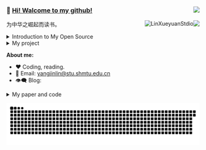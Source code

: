 ### 👋  [Hi! Walcome to my github!](https://github.com/Jin-linYang) <img align="right" src="https://profile-counter.glitch.me/Jin-linYang/count.svg" />
<img align="right" src="https://github-readme-stats.vercel.app/api?username=Jin-linYang&show_icons=true&icon_color=805AD5&text_color=718096&bg_color=ffffff&hide_title=true&count_private=true" />

<p><img align="right" src="https://github-readme-streak-stats.herokuapp.com/?user=Jin-linYang" alt="LinXueyuanStdio" /></p>


为中华之崛起而读书。

<details>
<summary>Introduction to My Open Source</summary>

1. AI Series
  - pass



</details>


<details>
<summary>My project</summary>
  
  | 人工智能系列                                                                                |                |
  | :------------------------------------------------------------------------------------------| :------------- |
  | pass                                                                                       | pass           |


  | 个人项目：pass                                                                                                | 持续维护 N 年 +                        |                                                                                         |                                   |
  | :-------------------------------------------------------------------------------------------------------------- | :------------------------------------- | :-------------------------------------------------------------------------------------- | :-------------------------------- |
  | pass                                                                                                            | pass                                   | pass                                                                                 | pass                              |

  
  
</details>

**About me:**

- ❤️ Coding, reading.
- 💬 Email: yangjinlin@stu.shmtu.edu.cn
- 👁‍🗨 Blog:
  


<details>
<summary>My paper and code</summary>
  
  | paper                                                        | code                                             | 会议/期刊 | 状态 | 任务 | 简介 |
  | :----------------------------------------------------------- | :----------------------------------------------- | :-----: | :-----: | :------ |:------ |
  | [Unsupervised Contrastive Deraining via Dual Graph Convolutional Network](https://github.com/Jin-linYang/UCD) | [python](https://github.com/Jin-linYang/UCD) | pass | pass | pass | pass |
 
</details>

![Game[^1]](github-user-contribution.svg)

